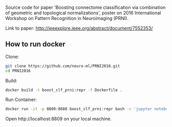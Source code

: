 Source code for paper 'Boosting connectome classification via combination of geometric and topological normalizations', poster on 2016 International Workshop on Pattern Recognition in Neuroimaging (PRNI).

Link to paper: http://ieeexplore.ieee.org/abstract/document/7552353/

## How to run docker

Clone:

``` bash
git clone https://github.com/neuro-ml/PRNI2016.git
cd PRNI2016
```

Build:

``` bash
docker build -t boost_clf_prni:repr -f Dockerfile .
```

Run Container:

``` bash
docker run -it -p 8809:8888 boost_clf_prni:repr bash -с 'jupyter notebook --no-browser --ip="*"'
```

Open http://localhost:8809 on your local machine.
